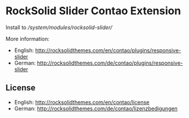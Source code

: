 # RockSolid Slider Contao Extension

Install to */system/modules/rocksolid-slider/*

More information: 

* English: http://rocksolidthemes.com/en/contao/plugins/responsive-slider
* German: http://rocksolidthemes.com/de/contao/plugins/responsive-slider

## License

* English: http://rocksolidthemes.com/en/contao/license
* German: http://rocksolidthemes.com/de/contao/lizenzbedigungen
